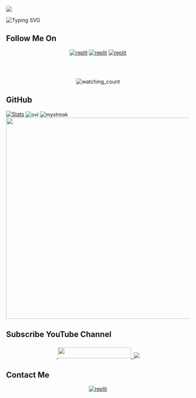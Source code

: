   <a href="https://github.com/VJBots/readme-typing-svg">
    <img src="https://readme-typing-svg.demolab.com/?lines=Movie+Horn&font=Fira%20SemiBold&center=true&width=480&height=45&color=fff68f&vCenter=true&pause=1000&size=40" /></a>
</p>

![Typing SVG](https://readme-typing-svg.herokuapp.com/?lines=Welcome+To+My+GitHub+Profile;My+Name+Is+Vijay+Anand;I+Am+Nothing;Currently+Learning+Nothing;Thank+You!)

## Follow Me On

</p>
<p align="center">
<a href="https://instagram.com/tech.vj"><img alt="replit" src="https://img.shields.io/badge/-Instagram-orange?style=for-the-badge&logo=instagram&logoColor=white"/></a> <a href="https://telegram.me/VJ_Botz"><img alt="replit" src="https://img.shields.io/badge/-Telegram-blue?style=for-the-badge&logo=telegram&logoColor=white"/></a>
<a href="https://youtube.com/@Tech_VJ"><img alt="replit" src="https://img.shields.io/badge/-youtube-red?style=for-the-badge&logo=youtube&logoColor=white"/></a>
</p>

<br>
<br>
<p align="center">
<img src="https://komarev.com/ghpvc/?username=VJBots&color=yellow" alt="watching_count" />
</p>

## GitHub 

[![Stats](https://github-readme-stats.vercel.app/api?username=VJBots&hide=prs&count_public=true&show_icons=true&theme=algolia)](https://github.com/VJBots)
<img align="center" src="https://github-readme-stats.vercel.app/api/top-langs?username=VJBots&show_icons=true&locale=en&layout=compact&theme=chartreuse-dark" alt="ovi"/>
<img align="center" src="https://github-readme-streak-stats.herokuapp.com/?user=VJBots&theme=chartreuse-dark" alt="mystreak"/>
<a href="https://github.com/VJBots"><img width=550 src="https://github-profile-trophy.vercel.app/?username=VJBots&theme=dracula&no-frame=true&title=Followers,Stars,Commit,Repository,Issues"/></a>

## Subscribe YouTube Channel 

<h3 align="center">
<a href="https://www.youtube.com/@Tech_VJ">
    &nbsp;<img src="https://img.shields.io/badge/Tech VJ's YT-FF0000?style=flat-square&logo=YouTube" width="200" height="30">&nbsp;
<a href="https://youtube.com/@Tech_VJ"> <img src="https://img.shields.io/youtube/channel/subscribers/UCEWm-JSe1r-2LfHJkIhtbJQ?V?label=Subscribers&style=for-the-badge&color=FF0000&labelColor=ce463"/>
</a>
</p>

## Contact Me 

<p align="center">
<a href="https://telegram.me/Kingvj01"><img alt="replit" src="https://img.shields.io/badge/-Telegram-blue?style=for-the-badge&logo=telegram&logoColor=white"/></a>
